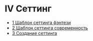 # IV Сеттинг

- [1 Шаблон сеттинга фэнтези](1_Шаблон_сеттинга_фэнтези.md)
- [2 Шаблон сеттинга современность](2_Шаблон_сеттинга_современность.md)
- [3 Создание сеттинга](3_Создание_сеттинга.md)